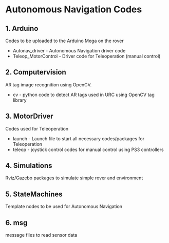 # Autonomous Navigation Codes
## 1. Arduino
Codes to be uploaded to the Arduino Mega on the rover
- Autonav_driver - Autonomous Navigation driver code
- Teleop_MotorControl - Driver code for Teleoperation (manual control)
## 2. Computervision
AR tag image recognition using OpenCV.
- cv - python code to detect AR tags used in URC using OpenCV tag library
## 3. MotorDriver
Codes used for Teleoperation
- launch - Launch file to start all necessary codes/packages for Teleoperation
- teleop - joystick control codes for manual control using PS3 controllers
## 4. Simulations
Rviz/Gazebo packages to simulate simple rover and environment
## 5. StateMachines
Template nodes to be used for Autonomous Navigation
## 6. msg
message files to read sensor data
